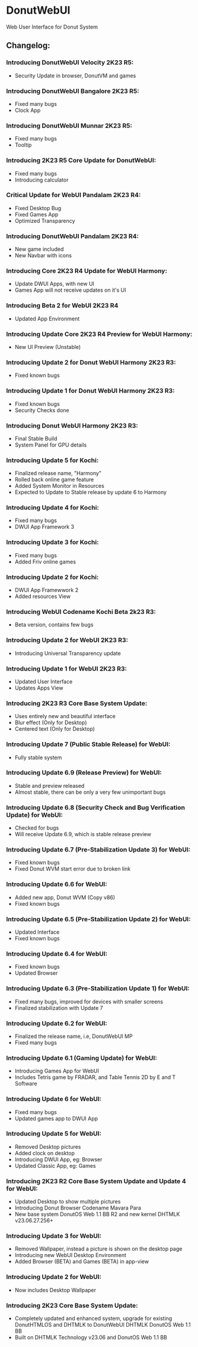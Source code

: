 # DonutWebUI
Web User Interface for Donut System

## Changelog:

### Introducing DonutWebUI Velocity 2K23 R5:
* Security Update in browser, DonutVM and games

### Introducing DonutWebUI Bangalore 2K23 R5:
* Fixed many bugs
* Clock App

### Introducing DonutWebUI Munnar 2K23 R5:
* Fixed many bugs
* Tooltip

### Introducing 2K23 R5 Core Update for DonutWebUI:
* Fixed many bugs
* Introducing calculator

### Critical Update for WebUI Pandalam 2K23 R4:
* Fixed Desktop Bug
* Fixed Games App
* Optimized Transparency

### Introducing DonutWebUI Pandalam 2K23 R4:
* New game included
* New Navbar with icons

### Introducing Core 2K23 R4 Update for WebUI Harmony:
* Update DWUI Apps, with new UI
* Games App will not receive updates on it's UI

### Introducing Beta 2 for WebUI 2K23 R4
* Updated App Environment

### Introducing Update Core 2K23 R4 Preview for WebUI Harmony:
* New UI Preview (Unstable)

### Introducing Update 2 for Donut WebUI Harmony 2K23 R3:
* Fixed known bugs


### Introducing Update 1 for Donut WebUI Harmony 2K23 R3:
* Fixed known bugs
* Security Checks done

### Introducing Donut WebUI Harmony 2K23 R3:
* Final Stable Build
* System Panel for GPU details

### Introducing Update 5 for Kochi:
* Finalized release name, "Harmony"
* Rolled back online game feature
* Added System Monitor in Resources
* Expected to Update to Stable release by update 6 to Harmony

### Introducing Update 4 for Kochi:
* Fixed many bugs
* DWUI App Framework 3

### Introducing Update 3 for Kochi:
* Fixed many bugs
* Added Friv online games

### Introducing Update 2 for Kochi:
* DWUI App Framewwork 2
* Added resources View

### Introducing WebUI Codename Kochi Beta 2k23 R3:
* Beta version, contains few bugs

### Introducing Update 2 for WebUI 2K23 R3:
* Introducing Universal Transparency update

### Introducing Update 1 for WebUI 2K23 R3:
* Updated User Interface
* Updates Apps View

### Introducing 2K23 R3 Core Base System Update:
* Uses entirely new and beautiful interface
* Blur effect (Only for Desktop)
* Centered text (Only for Desktop)

### Introducing Update 7 (Public Stable Release) for WebUI:
* Fully stable system

### Introducing Update 6.9 (Release Preview) for WebUI:
* Stable and preview released
* Almost stable, there can be only a very few unimportant bugs

### Introducing Update 6.8 (Security Check and Bug Verification Update) for WebUI:
* Checked for bugs
* Will receive Update 6.9, which is stable release preview

### Introducing Update 6.7 (Pre-Stabilization Update 3) for WebUI:
* Fixed known bugs
* Fixed Donut WVM start error due to broken link

### Introducing Update 6.6 for WebUI:
* Added new app, Donut WVM (Copy v86)
* Fixed known bugs

### Introducing Update 6.5 (Pre-Stabilization Update 2) for WebUI:
* Updated Interface
* Fixed known bugs

### Introducing Update 6.4 for WebUI:
* Fixed known bugs
* Updated Browser

### Introducing Update 6.3 (Pre-Stabilization Update 1) for WebUI:
* Fixed many bugs, improved for devices with smaller screens
* Finalized stabilization with Update 7

### Introducing Update 6.2 for WebUI:
* Finalized the release name, i.e, DonutWebUI MP
* Fixed many bugs

### Introducing Update 6.1 (Gaming Update) for WebUI:
* Introducing Games App for WebUI
* Includes Tetris game by FRADAR, and Table Tennis 2D by E and T Software

### Introducing Update 6 for WebUI:
* Fixed many bugs
* Updated games app to DWUI App

### Introducing Update 5 for WebUI:
* Removed Desktop pictures
* Added clock on desktop
* Introducing DWUI App, eg: Browser
* Updated Classic App, eg: Games

### Introducing 2K23 R2 Core Base System Update and Update 4 for WebUI:
* Updated Desktop to show multiple pictures
* Introducing Donut Browser Codename Mavara Para
* New base system DonutOS Web 1.1 BB R2 and new kernel DHTMLK v23.06.27.256+

### Introducing Update 3 for WebUI:
* Removed Wallpaper, instead a picture is shown on the desktop page
* Introducing new WebUI Desktop Environment
* Added Browser (BETA) and Games (BETA) in app-view

### Introducing Update 2 for WebUI:
* Now includes Desktop Wallpaper

### Introducing 2K23 Core Base System Update:
* Completely updated and enhanced system, upgrade for existing DonutHTMLOS and DHTMLK to DonutWebUI DHTMLK DonutOS Web 1.1 BB
* Built on DHTMLK Technology v23.06 and DonutOS Web 1.1 BB
